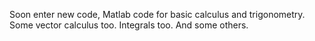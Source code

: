 Soon enter new code, Matlab code for basic calculus and trigonometry. Some vector calculus too. Integrals too.
And some others.



